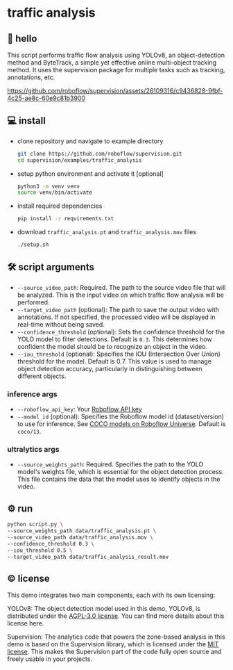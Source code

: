 # traffic analysis

## 👋 hello

This script performs traffic flow analysis using YOLOv8, an object-detection method and
ByteTrack, a simple yet effective online multi-object tracking method. It uses the
supervision package for multiple tasks such as tracking, annotations, etc.

https://github.com/roboflow/supervision/assets/26109316/c9436828-9fbf-4c25-ae8c-60e9c81b3900

## 💻 install

- clone repository and navigate to example directory

  ```bash
  git clone https://github.com/roboflow/supervision.git
  cd supervision/examples/traffic_analysis
  ```

- setup python environment and activate it [optional]

  ```bash
  python3 -m venv venv
  source venv/bin/activate
  ```

- install required dependencies

  ```bash
  pip install -r requirements.txt
  ```

- download `traffic_analysis.pt` and `traffic_analysis.mov` files

  ```bash
  ./setup.sh
  ```

## 🛠️ script arguments

- `--source_video_path`: Required. The path to the source video file that will be
  analyzed. This is the input video on which traffic flow analysis will be performed.
- `--target_video_path` (optional): The path to save the output video with annotations.
  If not specified, the processed video will be displayed in real-time without being
  saved.
- `--confidence_threshold` (optional): Sets the confidence threshold for the YOLO model
  to filter detections. Default is `0.3`. This determines how confident the model should
  be to recognize an object in the video.
- `--iou_threshold` (optional): Specifies the IOU (Intersection Over Union) threshold
  for the model. Default is 0.7. This value is used to manage object detection accuracy,
  particularly in distinguishing between different objects.

### inference args

- `--roboflow_api_key`: Your [Roboflow API key](https://docs.roboflow.com/api-reference/authentication#retrieve-an-api-key)
- `--model_id` (optional): Specifies the Roboflow model id (dataset/version) to use for inference. See [COCO models on Roboflow Universe](https://universe.roboflow.com/microsoft/coco/dataset/13). Default is `coco/13`.

### ultralytics args

- `--source_weights_path`: Required. Specifies the path to the YOLO model's weights
  file, which is essential for the object detection process. This file contains the data
  that the model uses to identify objects in the video.

## ⚙️ run

```bash
python script.py \
--source_weights_path data/traffic_analysis.pt \
--source_video_path data/traffic_analysis.mov \
--confidence_threshold 0.3 \
--iou_threshold 0.5 \
--target_video_path data/traffic_analysis_result.mov
```

## © license

This demo integrates two main components, each with its own licensing:

YOLOv8: The object detection model used in this demo, YOLOv8, is distributed under the
[AGPL-3.0 license](https://github.com/ultralytics/ultralytics/blob/main/LICENSE). You
can find more details about this license here.

Supervision: The analytics code that powers the zone-based analysis in this demo is
based on the Supervision library, which is licensed under the
[MIT license](https://github.com/roboflow/supervision/blob/develop/LICENSE.md). This
makes the Supervision part of the code fully open source and freely usable in your
projects.
